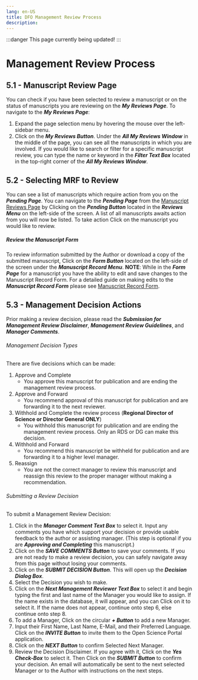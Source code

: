 ```yaml
---
lang: en-US
title: DFO Management Review Process
description:
---
```

:::danger
This page currently being updated!
:::

# Management Review Process

## 5.1 - Manuscript Review Page

You can check if you have been selected to review a manuscript or on the status
of manuscripts you are reviewing on the ***My Reviews Page***. To navigate to
the ***My Reviews Page***:
1. Expand the page selection menu by hovering the mouse over the left-sidebar
menu.
2. Click on the ***My Reviews Button***.
Under the ***All My Reviews Window*** in the middle of the page, you can see all
the manuscripts in which you are involved. If you would like to search or filter
for a specific manuscript review, you can type the name or keyword in the
***Filter Text Box*** located in the top-right corner of the ***All My Reviews
Window***.

## 5.2 - Selecting MRF to Review

You can see a list of manuscripts which require action from you on the
***Pending Page***. You can navigate to the ***Pending Page*** from the
[Manuscript Reviews Page](#_5-1-manuscript-review-page) by Clicking on the ***Pending
Button*** located in the ***Reviews Menu*** on the left-side of the screen. A
list of all manuscripts awaits action from you will now be listed. To take
action Click on the manuscript you would like to review.

##### Review the Manuscript Form

To review information submitted by the Author or download a copy of the
submitted manuscript, Click on the ***Form Button*** located on the left-side of
the screen under the ***Manuscript Record Menu***.
**NOTE**: While in the ***Form Page*** for a manuscript you have the ability to
edit and save changes to the Manuscript Record Form. For a detailed guide on
making edits to the ***Manuscript Record Form*** please see [Manuscript Record
Form](/guide/manuscript-record-form).

## 5.3 - Management Decision Actions

Prior making a review decision, please read the ***Submission for Management
Review Disclaimer***, ***Management Review Guidelines***, and ***Manager Comments***.

###### Management Decision Types

There are five decisions which can be made:
1. Approve and Complete
    - You approve this manuscript for publication and are ending the management
    review process.
2. Approve and Forward
    - You recommend approval of this manuscript for publication and are
    forwarding it to the next reviewer.
3. Withhold and Complete the review process (**Regional Director of Science or
Director General ONLY**)
    - You withhold this manuscript for publication and are ending the management
    review process. Only an RDS or DG can make this decision.
4. Withhold and Forward
    - You recommend this manuscript be withheld for publication and are
    forwarding it to a higher level manager.
5. Reassign
    - You are not the correct manager to review this manuscript and reassign
    this review to the proper manager without making a recommendation.

###### Submitting a Review Decision

To submit a Management Review Decision:
1. Click in the ***Manager Comment Text Box*** to select it. Input any comments
you have which support your decision or provide usable feedback to the author or
assisting manager. (This step is optional if you are ***Approving and
Completing*** this manuscript.)
2. Click on the ***SAVE COMMENTS Button*** to save your comments. If you are not
ready to make a review decision, you can safely navigate away from this page
without losing your comments.
3. Click on the ***SUBMIT DECISION Button***. This will open up the ***Decision
Dialog Box***.
4. Select the Decision you wish to make.
5. Click on the ***Next Management Reviewer Text Box*** to select it and begin
typing the first and last name of the Manager you would like to assign. If the
name exists in the database, it will appear, and you can Click on it to select
it. If the name does not appear, continue onto step 6, else continue onto step 8.
6. To add a Manager, Click on the circular ***+ Button*** to add a new Manager.
7. Input their First Name, Last Name, E-Mail, and their Preferred
Language. Click on the ***INVITE Button*** to invite them to the Open Science
Portal application.
8. Click on the ***NEXT Button*** to confirm Selected Next Manager.
9. Review the Decision Disclaimer. If you agree with it, Click on the ***Yes
Check-Box*** to select it. Then Click on the ***SUBMIT Button*** to confirm your decision.
An email will automatically be sent to the next selected Manager or to the
Author with instructions on the next steps.


<!---

\* Structure for updating the management guidance *\

# 5.0 - Management Review Process

## 5.1 - Selecting MRF to Review

## 5.2 - Review Decision Choices

--->
